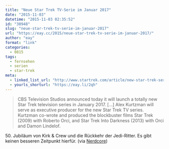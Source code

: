 ```yaml
---
title: "Neue Star Trek TV-Serie im Januar 2017"
date: "2015-11-03"
datetime: "2015-11-03 02:35:52"
id: "30948"
slug: "neue-star-trek-tv-serie-im-januar-2017"
url: "https://eay.cc/2015/neue-star-trek-tv-serie-im-januar-2017/"
author: "eay"
format: "link"
categories:
  - 0815
tags:
  - fernsehen
  - serien
  - star-trek
meta:
  - linked_list_url: "http://www.startrek.com/article/new-star-trek-series-premieres-january-2017"
  - yourls_shorturl: "https://eay.li/2qh"
---
```


> CBS Television Studios announced today it will launch a totally new Star Trek television series in January 2017. \[...\] Alex Kurtzman will serve as executive producer for the new Star Trek TV series. Kurtzman co-wrote and produced the blockbuster films Star Trek (2009) with Roberto Orci, and Star Trek Into Darkness (2013) with Orci and Damon Lindelof.

50\. Jubiläum von Kirk & Crew und die Rückkehr der Jedi-Ritter. Es gibt keinen besseren Zeitpunkt hierfür. (via [Nerdcore](http://www.nerdcore.de/2015/11/02/star-trek-2017-%f0%9f%96%96/))
